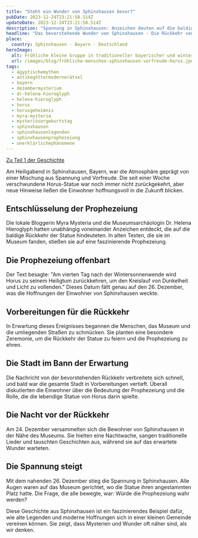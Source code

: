 ```yaml
---
title: "Steht ein Wunder von Sphinxhausen bevor?"
pubDate: 2023-12-24T23:21:58.514Z
updateDate: 2023-12-24T23:21:58.514Z
description: "Spannung in Sphinxhausen: Anzeichen deuten auf die baldige Rückkehr der lebendigen Horus-Statue am 26. Dezember hin. Entdecken Sie die Details der Prophezeiung."
headline: "Das bevorstehende Wunder von Sphinxhausen - Die Rückkehr von Horus"
place:
  country: Sphinxhausen - Bayern - Deutschland
heroImage:
  alt: Fröhliche kleine Gruppe in traditioneller bayerischer und winterlicher Kleidung, die bei sanfter Beleuchtung in Sphinxhausen zusammensteht, lachend und warme Getränke haltend, in Erwartung der Rückkehr der Horus-Statue.
  url: /images/blog/fröhliche-menschen-sphinxhausen-vorfreude-horus.jpeg
tags:
  - ägyptischemythen
  - antikegöttermodernerätsel
  - bayern
  - dezembermysterium
  - dr-helena-hieroglyph
  - helena-hieroglyph
  - horus
  - horusgeheimnis
  - myra-mysteria
  - mysteriösergeburtstag
  - sphinxhausen
  - sphinxhausenlegenden
  - sphinxhausenprophezeiung
  - unerklärlichephänomene
---
```


[Zu Teil 1 der Geschichte](gedankenlesendes-bakterium-auf-dem-mars-entdeckt)

Am Heiligabend in Sphinxhausen, Bayern, war die Atmosphäre geprägt von einer Mischung aus Spannung und Vorfreude. Die seit einer Woche verschwundene Horus-Statue war noch immer nicht zurückgekehrt, aber neue Hinweise ließen die Einwohner hoffnungsvoll in die Zukunft blicken.

## Entschlüsselung der Prophezeiung

Die lokale Bloggerin Myra Mysteria und die Museumsarchäologin Dr. Helena Hieroglyph hatten unabhängig voneinander Anzeichen entdeckt, die auf die baldige Rückkehr der Statue hindeuteten. In alten Texten, die sie im Museum fanden, stießen sie auf eine faszinierende Prophezeiung.

## Die Prophezeiung offenbart

Der Text besagte: "Am vierten Tag nach der Wintersonnenwende wird Horus zu seinem Heiligtum zurückkehren, um den Kreislauf von Dunkelheit und Licht zu vollenden." Dieses Datum fällt genau auf den 26. Dezember, was die Hoffnungen der Einwohner von Sphinxhausen weckte.

## Vorbereitungen für die Rückkehr

In Erwartung dieses Ereignisses begannen die Menschen, das Museum und die umliegenden Straßen zu schmücken. Sie planten eine besondere Zeremonie, um die Rückkehr der Statue zu feiern und die Prophezeiung zu ehren.

## Die Stadt im Bann der Erwartung

Die Nachricht von der bevorstehenden Rückkehr verbreitete sich schnell, und bald war die gesamte Stadt in Vorbereitungen vertieft. Überall diskutierten die Einwohner über die Bedeutung der Prophezeiung und die Rolle, die die lebendige Statue von Horus darin spielte.

## Die Nacht vor der Rückkehr

Am 24. Dezember versammelten sich die Bewohner von Sphinxhausen in der Nähe des Museums. Sie hielten eine Nachtwache, sangen traditionelle Lieder und tauschten Geschichten aus, während sie auf das erwartete Wunder warteten.

## Die Spannung steigt

Mit dem nahenden 26. Dezember stieg die Spannung in Sphinxhausen. Alle Augen waren auf das Museum gerichtet, wo die Statue ihren angestammten Platz hatte. Die Frage, die alle bewegte, war: Würde die Prophezeiung wahr werden?

Diese Geschichte aus Sphinxhausen ist ein faszinierendes Beispiel dafür, wie alte Legenden und moderne Hoffnungen sich in einer kleinen Gemeinde vereinen können. Sie zeigt, dass Mysterien und Wunder oft näher sind, als wir denken.
